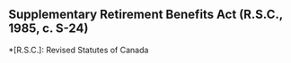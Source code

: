 ## Supplementary Retirement Benefits Act (R.S.C., 1985, c. S-24)
  *[R.S.C.]: Revised Statutes of Canada
